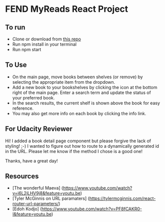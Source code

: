 # FEND MyReads React Project

## To run
- Clone or download from [this repo](https://github.com/SarahEW1206/FEND-P6-my-reads)
- Run npm install in your terminal
- Run npm start

## To Use
- On the main page, move books between shelves (or remove) by selecting the appropriate item from the dropdown.
- Add a new book to your bookshelves by clicking the icon at the bottom right of the main page.  Enter a search term and update the status of your preferred book.
- In the search results, the current shelf is shown above the book for easy reference.
- You may also get more info on each book by clicking the info link.

## For Udacity Reviewer
Hi! I added a book detail page component but please forgive the lack of styling! ;-) I wanted to figure out how to route to a dynamically generated id in the URL. Please let me know if the method I chose is a good one!

Thanks, have a great day!

## Resources
- [The wonderful Maeva] (https://www.youtube.com/watch?v=i6L2jLHV9j8&feature=youtu.be)
- [Tyler McGinnis on URL paramaters] (https://tylermcginnis.com/react-router-url-parameters/)
- [Edoh Kodjo] (https://www.youtube.com/watch?v=PF8fCAKR0-I&feature=youtu.be)


